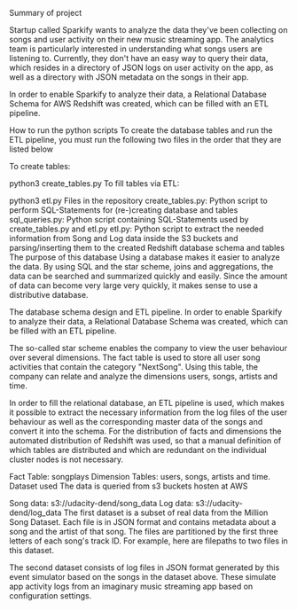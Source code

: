 Summary of project

Startup called Sparkify wants to analyze the data they've been collecting on songs and user activity on their new music streaming app. The analytics team is particularly interested in understanding what songs users are listening to. Currently, they don't have an easy way to query their data, which resides in a directory of JSON logs on user activity on the app, as well as a directory with JSON metadata on the songs in their app.

In order to enable Sparkify to analyze their data, a Relational Database Schema for AWS Redshift was created, which can be filled with an ETL pipeline.

How to run the python scripts
To create the database tables and run the ETL pipeline, you must run the following two files in the order that they are listed below

To create tables:

python3 create_tables.py
To fill tables via ETL:

python3 etl.py
Files in the repository
create_tables.py: Python script to perform SQL-Statements for (re-)creating database and tables
sql_queries.py: Python script containing SQL-Statements used by create_tables.py and etl.py
etl.py: Python script to extract the needed information from Song and Log data inside the S3 buckets and parsing/inserting them to the created Redshift database schema and tables
The purpose of this database
Using a database makes it easier to analyze the data. By using SQL and the star scheme, joins and aggregations, the data can be searched and summarized quickly and easily. Since the amount of data can become very large very quickly, it makes sense to use a distributive database.

The database schema design and ETL pipeline.
In order to enable Sparkify to analyze their data, a Relational Database Schema was created, which can be filled with an ETL pipeline.

The so-called star scheme enables the company to view the user behaviour over several dimensions. The fact table is used to store all user song activities that contain the category "NextSong". Using this table, the company can relate and analyze the dimensions users, songs, artists and time.

In order to fill the relational database, an ETL pipeline is used, which makes it possible to extract the necessary information from the log files of the user behaviour as well as the corresponding master data of the songs and convert it into the schema. For the distribution of facts and dimensions the automated distribution of Redshift was used, so that a manual definition of which tables are distributed and which are redundant on the individual cluster nodes is not necessary.

Fact Table: songplays
Dimension Tables: users, songs, artists and time.
Dataset used
The data is queried from s3 buckets hosten at AWS

Song data: s3://udacity-dend/song_data
Log data: s3://udacity-dend/log_data
The first dataset is a subset of real data from the Million Song Dataset. Each file is in JSON format and contains metadata about a song and the artist of that song. The files are partitioned by the first three letters of each song's track ID. For example, here are filepaths to two files in this dataset.

The second dataset consists of log files in JSON format generated by this event simulator based on the songs in the dataset above. These simulate app activity logs from an imaginary music streaming app based on configuration settings.
